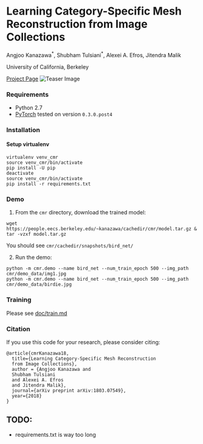 # Learning Category-Specific Mesh Reconstruction from Image Collections

Angjoo Kanazawa<sup>\*</sup>, Shubham Tulsiani<sup>\*</sup>, Alexei A. Efros, Jitendra Malik

University of California, Berkeley

[Project Page](https://akanazawa.github.io/cmr/)
![Teaser Image](https://akanazawa.github.io/cmr/resources/images/teaser.png)

### Requirements
- Python 2.7
- [PyTorch](https://pytorch.org/) tested on version `0.3.0.post4`

### Installation

#### Setup virtualenv
```
virtualenv venv_cmr
source venv_cmr/bin/activate
pip install -U pip
deactivate
source venv_cmr/bin/activate
pip install -r requirements.txt
```

### Demo
1. From the `cmr` directory, download the trained model:
```
wget https://people.eecs.berkeley.edu/~kanazawa/cachedir/cmr/model.tar.gz & tar -vzxf model.tar.gz
```
You should see `cmr/cachedir/snapshots/bird_net/`

2. Run the demo:
```
python -m cmr.demo --name bird_net --num_train_epoch 500 --img_path cmr/demo_data/img1.jpg
python -m cmr.demo --name bird_net --num_train_epoch 500 --img_path cmr/demo_data/birdie.jpg
```

### Training
Please see [doc/train.md](https://github.com/akanazawa/cmr/blob/master/doc/train.md)

### Citation
If you use this code for your research, please consider citing:
```
@article{cmrKanazawa18,
  title={Learning Category-Specific Mesh Reconstruction
  from Image Collections},
  author = {Angjoo Kanazawa and
  Shubham Tulsiani
  and Alexei A. Efros
  and Jitendra Malik},
  journal={arXiv preprint arXiv:1803.07549},
  year={2018}
}

```

## TODO:
- requirements.txt is way too long
